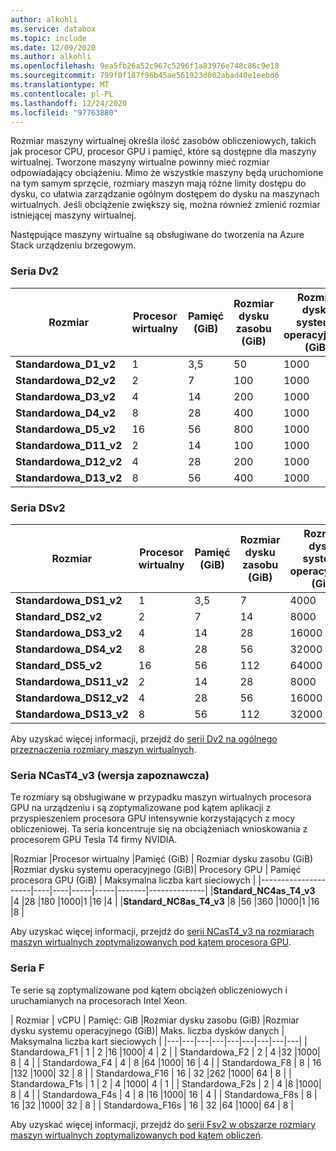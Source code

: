 ```yaml
---
author: alkohli
ms.service: databox
ms.topic: include
ms.date: 12/09/2020
ms.author: alkohli
ms.openlocfilehash: 9ea5fb26a52c967c5296f1a83976e748c86c9e18
ms.sourcegitcommit: 799f0f187f96b45ae561923d002abad40e1eebd6
ms.translationtype: MT
ms.contentlocale: pl-PL
ms.lasthandoff: 12/24/2020
ms.locfileid: "97763880"
---
```

Rozmiar maszyny wirtualnej określa ilość zasobów obliczeniowych, takich jak procesor CPU, procesor GPU i pamięć, które są dostępne dla maszyny wirtualnej. Tworzone maszyny wirtualne powinny mieć rozmiar odpowiadający obciążeniu. Mimo że wszystkie maszyny będą uruchomione na tym samym sprzęcie, rozmiary maszyn mają różne limity dostępu do dysku, co ułatwia zarządzanie ogólnym dostępem do dysku na maszynach wirtualnych. Jeśli obciążenie zwiększy się, można również zmienić rozmiar istniejącej maszyny wirtualnej.

Następujące maszyny wirtualne są obsługiwane do tworzenia na Azure Stack urządzeniu brzegowym.

### <a name="dv2-series"></a>Seria Dv2
|Rozmiar     |Procesor wirtualny     |Pamięć (GiB) | Rozmiar dysku zasobu (GiB)  | Rozmiar dysku systemu operacyjnego (GiB) | Maks. liczba dysków danych | Maksymalna liczba kart sieciowych |
|-------------------|----|----|-----|----|------|------------|
|**Standardowa_D1_v2** |1   |3,5 |50   |1000| 4    |2 |
|**Standardowa_D2_v2** |2   |7   |100  |1000| 8    |4 |
|**Standardowa_D3_v2** |4   |14  |200  |1000| 16  |4 |
|**Standardowa_D4_v2** |8   |28  |400  |1000| 32  |8 |
|**Standardowa_D5_v2** |16  |56  |800  |1000| 64  |8 |
|**Standardowa_D11_v2** |2   |14  |100  |1000| 8     |2 |
|**Standardowa_D12_v2** |4   |28  |200  |1000| 16   |4 |
|**Standardowa_D13_v2** |8   |56  |400  |1000| 32  |8 |

### <a name="dsv2-series"></a>Seria DSv2
|Rozmiar     |Procesor wirtualny     |Pamięć (GiB) |  Rozmiar dysku zasobu (GiB)  | Rozmiar dysku systemu operacyjnego (GiB) | Maks. liczba dysków danych| Maksymalna liczba kart sieciowych |
|--------------------|----|----|----|-----|------|-------------|
|**Standardowa_DS1_v2** |1   |3,5 |7  |4000  |1000 |4  |2 |
|**Standard_DS2_v2** |2   |7   |14 |8000  |1000 |8  |4 |
|**Standardowa_DS3_v2** |4   |14  |28 |16000 |1000 |16 |4 |
|**Standardowa_DS4_v2** |8   |28  |56 |32000 |1000 |32 |8 |
|**Standard_DS5_v2** |16  |56  |112|64000 |1000 |64 |8 |
|**Standardowa_DS11_v2**|2   |14  |28 |8000  |1000 |4  |2 |
|**Standardowa_DS12_v2**|4   |28  |56 |16000 |1000 |8  |4 |
|**Standardowa_DS13_v2**|8   |56  |112|32000 |1000 |16 |8 |


Aby uzyskać więcej informacji, przejdź do [serii Dv2 na ogólnego przeznaczenia rozmiary maszyn wirtualnych](../articles/virtual-machines/dv2-dsv2-series.md#dv2-series).

### <a name="ncast4_v3-series-preview"></a>Seria NCasT4_v3 (wersja zapoznawcza)

Te rozmiary są obsługiwane w przypadku maszyn wirtualnych procesora GPU na urządzeniu i są zoptymalizowane pod kątem aplikacji z przyspieszeniem procesora GPU intensywnie korzystających z mocy obliczeniowej. Ta seria koncentruje się na obciążeniach wnioskowania z procesorem GPU Tesla T4 firmy NVIDIA. 

|Rozmiar     |Procesor wirtualny     |Pamięć (GiB) | Rozmiar dysku zasobu (GiB)  |Rozmiar dysku systemu operacyjnego (GiB)| Procesory GPU | Pamięć procesora GPU (GiB) | Maksymalna liczba kart sieciowych |
|---------------------|----|----|-----|-----|-------|--------------|
|**Standard_NC4as_T4_v3** |4   |28  |180   |1000|1 |16   |4 |
|**Standard_NC8as_T4_v3** |8   |56  |360   |1000|1 |16  |8 |

Aby uzyskać więcej informacji, przejdź do [serii NCasT4_v3 na rozmiarach maszyn wirtualnych zoptymalizowanych pod kątem procesora GPU](../articles/virtual-machines/nct4-v3-series.md).

### <a name="f-series"></a>Seria F

Te serie są zoptymalizowane pod kątem obciążeń obliczeniowych i uruchamianych na procesorach Intel Xeon. 

| Rozmiar | vCPU | Pamięć: GiB |Rozmiar dysku zasobu (GiB) |Rozmiar dysku systemu operacyjnego (GiB)|  Maks. liczba dysków danych | Maksymalna liczba kart sieciowych |
|---|---|---|---|---|---|---|---|---|
| Standardowa_F1  | 1  | 2   |16      |1000| 4  |  2 |
| Standardowa_F2 | 2  | 4 |32      |1000| 8  |  4 |
| Standardowa_F4  | 4  | 8 |64   |1000| 16 |  4 |
| Standardowa_F8 | 8 | 16  |132    |1000| 32 |  8 |
| Standardowa_F16 | 16 | 32  |262   |1000| 64 |  8 |
| Standardowa_F1s | 1 | 2  | 4  |1000| 4 | 1 |
| Standardowa_F2s | 2 | 4 |8   |1000| 8 | 4 |
| Standardowa_F4s | 4 | 8 |16 |1000| 16 |  4 |
| Standardowa_F8s | 8 | 16 |32 |1000| 32 |  8 |
| Standardowa_F16s | 16 | 32 |64 |1000| 64 |  8 |

Aby uzyskać więcej informacji, przejdź do [serii Fsv2 w obszarze rozmiary maszyn wirtualnych zoptymalizowanych pod kątem obliczeń](../articles/virtual-machines/fsv2-series.md).

